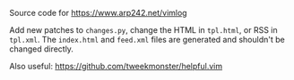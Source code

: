 Source code for https://www.arp242.net/vimlog

Add new patches to `changes.py`, change the HTML in `tpl.html`, or RSS in
`tpl.xml`. The `index.html` and `feed.xml` files are generated and shouldn't be
changed directly.

Also useful: https://github.com/tweekmonster/helpful.vim
